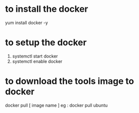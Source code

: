 # to install the docker 
yum install docker -y

# to setup the docker 

1) systemctl start docker
2) systemctl enable docker

# to download the tools image to docker 

docker pull [ image name ]
eg : docker pull ubuntu


